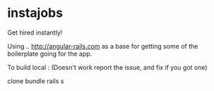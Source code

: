 # instajobs
Get hired instantly!


Using .. http://angular-rails.com as a base for getting some of the boilerplate going for the app.

To build local : (Doesn't work report the issue, and fix if you got one)

clone
bundle
rails s 

